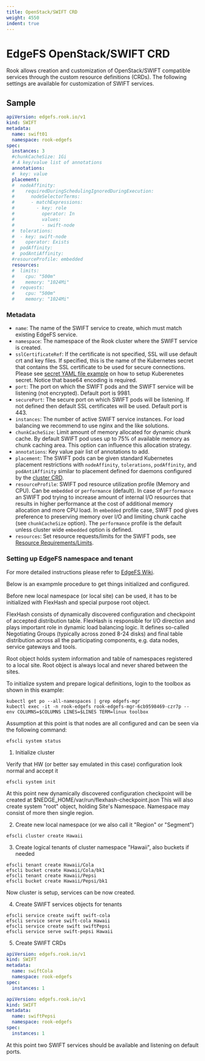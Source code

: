 ```yaml
---
title: OpenStack/SWIFT CRD
weight: 4550
indent: true
---
```


# EdgeFS OpenStack/SWIFT CRD

Rook allows creation and customization of OpenStack/SWIFT compatible services through the custom resource definitions (CRDs).
The following settings are available for customization of SWIFT services.

## Sample

```yaml
apiVersion: edgefs.rook.io/v1
kind: SWIFT
metadata:
  name: swift01
  namespace: rook-edgefs
spec:
  instances: 3
  #chunkCacheSize: 1Gi
  # A key/value list of annotations
  annotations:
  #  key: value
  placement:
  #  nodeAffinity:
  #    requiredDuringSchedulingIgnoredDuringExecution:
  #      nodeSelectorTerms:
  #      - matchExpressions:
  #        - key: role
  #          operator: In
  #          values:
  #          - swift-node
  #  tolerations:
  #  - key: swift-node
  #    operator: Exists
  #  podAffinity:
  #  podAntiAffinity:
  #resourceProfile: embedded
  resources:
  #  limits:
  #    cpu: "500m"
  #    memory: "1024Mi"
  #  requests:
  #    cpu: "500m"
  #    memory: "1024Mi"
```

### Metadata

- `name`: The name of the SWIFT service to create, which must match existing EdgeFS service.
- `namespace`: The namespace of the Rook cluster where the SWIFT service is created.
- `sslCertificateRef`: If the certificate is not specified, SSL will use default crt and key files. If specified, this is the name of the Kubernetes secret that contains the SSL certificate to be used for secure connections. Please see [secret YAML file example](/cluster/examples/kubernetes/edgefs/sslKeyCertificate.yaml) on how to setup Kuberenetes secret. Notice that base64 encoding is required.
- `port`: The port on which the SWIFT pods and the SWIFT service will be listening (not encrypted). Default port is 9981.
- `securePort`: The secure port on which SWIFT pods will be listening. If not defined then default SSL certificates will be used. Default port is 443.
- `instances`: The number of active SWIFT service instances. For load balancing we recommend to use nginx and the like solutions.
- `chunkCacheSize`: Limit amount of memory allocated for dynamic chunk cache. By default SWIFT pod uses up to 75% of available memory as chunk caching area. This option can influence this allocation strategy.
- `annotations`: Key value pair list of annotations to add.
- `placement`: The SWIFT pods can be given standard Kubernetes placement restrictions with `nodeAffinity`, `tolerations`, `podAffinity`, and `podAntiAffinity` similar to placement defined for daemons configured by the [cluster CRD](/cluster/examples/kubernetes/edgefs/cluster.yaml).
- `resourceProfile`: SWIFT pod resource utilization profile (Memory and CPU). Can be `embedded` or `performance` (default). In case of `performance` an SWIFT pod trying to increase amount of internal I/O resources that results in higher performance at the cost of additional memory allocation and more CPU load. In `embedded` profile case, SWIFT pod gives preference to preserving memory over I/O and limiting chunk cache (see `chunkCacheSize` option). The `performance` profile is the default unless cluster wide `embedded` option is defined.
- `resources`: Set resource requests/limits for the SWIFT pods, see [Resource Requirements/Limits](edgefs-cluster-crd.md#resource-requirementslimits).

### Setting up EdgeFS namespace and tenant

For more detailed instructions please refer to [EdgeFS Wiki](https://github.com/Nexenta/edgefs/wiki).

Below is an exampmle procedure to get things initialized and configured.

Before new local namespace (or local site) can be used, it has to be initialized with FlexHash and special purpose root object.

FlexHash consists of dynamically discovered configuration and checkpoint of accepted distribution table. FlexHash is responsible for I/O direction and plays important role in dynamic load balancing logic. It defines so-called Negotiating Groups (typically across zoned 8-24 disks) and final table distribution across all the participating components, e.g. data nodes, service gateways and tools.

Root object holds system information and table of namespaces registered to a local site. Root object is always local and never shared between the sites.

To initialize system and prepare logical definitions, login to the toolbox as shown in this example:

```
kubectl get po --all-namespaces | grep edgefs-mgr
kubectl exec -it -n rook-edgefs rook-edgefs-mgr-6cb9598469-czr7p -- env COLUMNS=$COLUMNS LINES=$LINES TERM=linux toolbox
```

Assumption at this point is that nodes are all configured and can be seen via the following command:

```
efscli system status
```

1. Initialize cluster

Verify that HW (or better say emulated in this case) configuration look normal and accept it

```
efscli system init
```

At this point new dynamically discovered configuration checkpoint will be created at $NEDGE_HOME/var/run/flexhash-checkpoint.json
This will also create system "root" object, holding Site's Namespace. Namespace may consist of more then single region.

2. Create new local namespace (or we also call it "Region" or "Segment")

```
efscli cluster create Hawaii
```

3. Create logical tenants of cluster namespace "Hawaii", also buckets if needed

```
efscli tenant create Hawaii/Cola
efscli bucket create Hawaii/Cola/bk1
efscli tenant create Hawaii/Pepsi
efscli bucket create Hawaii/Pepsi/bk1
```

Now cluster is setup, services can be now created.

4. Create SWIFT services objects for tenants

```
efscli service create swift swift-cola
efscli service serve swift-cola Hawaii
efscli service create swift swiftPepsi
efscli service serve swift-pepsi Hawaii
```

5. Create SWIFT CRDs

```yaml
apiVersion: edgefs.rook.io/v1
kind: SWIFT
metadata:
  name: swiftCola
  namespace: rook-edgefs
spec:
  instances: 1
```

```yaml
apiVersion: edgefs.rook.io/v1
kind: SWIFT
metadata:
  name: swiftPepsi
  namespace: rook-edgefs
spec:
  instances: 1
```

At this point two SWIFT services should be available and listening on default ports.
